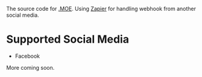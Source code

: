 The source code for [.MOE](https://sakurajima.moe/@dotmoe). Using [Zapier](https://zapier.com) for handling webhook from another social media.
# Supported Social Media
- Facebook

More coming soon.